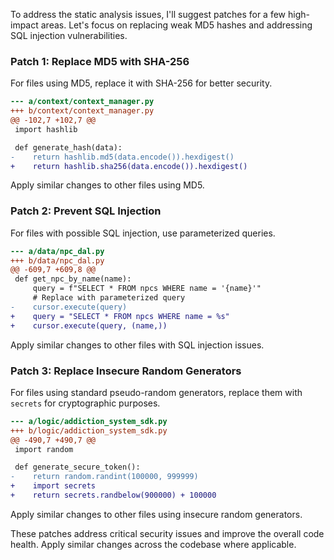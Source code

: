 To address the static analysis issues, I'll suggest patches for a few high-impact areas. Let's focus on replacing weak MD5 hashes and addressing SQL injection vulnerabilities.

### Patch 1: Replace MD5 with SHA-256

For files using MD5, replace it with SHA-256 for better security.

```diff
--- a/context/context_manager.py
+++ b/context/context_manager.py
@@ -102,7 +102,7 @@
 import hashlib

 def generate_hash(data):
-    return hashlib.md5(data.encode()).hexdigest()
+    return hashlib.sha256(data.encode()).hexdigest()
```

Apply similar changes to other files using MD5.

### Patch 2: Prevent SQL Injection

For files with possible SQL injection, use parameterized queries.

```diff
--- a/data/npc_dal.py
+++ b/data/npc_dal.py
@@ -609,7 +609,8 @@
 def get_npc_by_name(name):
     query = f"SELECT * FROM npcs WHERE name = '{name}'"
     # Replace with parameterized query
-    cursor.execute(query)
+    query = "SELECT * FROM npcs WHERE name = %s"
+    cursor.execute(query, (name,))
```

Apply similar changes to other files with SQL injection issues.

### Patch 3: Replace Insecure Random Generators

For files using standard pseudo-random generators, replace them with `secrets` for cryptographic purposes.

```diff
--- a/logic/addiction_system_sdk.py
+++ b/logic/addiction_system_sdk.py
@@ -490,7 +490,7 @@
 import random

 def generate_secure_token():
-    return random.randint(100000, 999999)
+    import secrets
+    return secrets.randbelow(900000) + 100000
```

Apply similar changes to other files using insecure random generators.

These patches address critical security issues and improve the overall code health. Apply similar changes across the codebase where applicable.